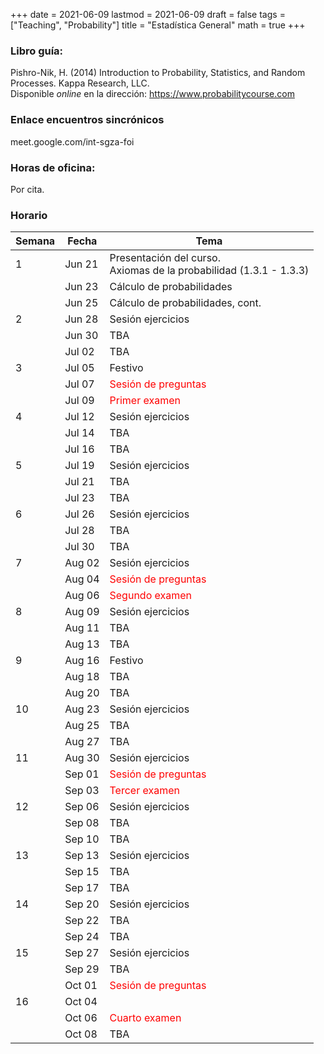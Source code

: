 +++
date      = 2021-06-09
lastmod   = 2021-06-09
draft     = false
tags      = ["Teaching", "Probability"]
title     = "Estadística General"
math      = true
+++

### Libro guía:

Pishro-Nik, H. (2014) Introduction to Probability, Statistics, and Random Processes. Kappa Research, LLC. <br>
Disponible *online* en la dirección: https://www.probabilitycourse.com

### Enlace encuentros sincrónicos

meet.google.com/int-sgza-foi


### Horas de oficina: 

Por cita.

### Horario

Semana | Fecha | Tema
---| ---| ---
1  | Jun 21 | Presentación del curso. <br> Axiomas de la probabilidad (1.3.1 - 1.3.3)
&nbsp; | Jun 23 | Cálculo de probabilidades
&nbsp; | Jun 25 | Cálculo de probabilidades, cont. 
2  | Jun 28 | Sesión ejercicios
&nbsp; | Jun 30 | TBA
&nbsp; | Jul 02 | TBA
3  | Jul 05 | Festivo
&nbsp; | Jul 07 | <font color="red">Sesión de preguntas</font> 
&nbsp; | Jul 09 | <font color="red">Primer examen</font> 
4  | Jul 12 | Sesión ejercicios
&nbsp; | Jul 14 | TBA
&nbsp; | Jul 16 | TBA
5  | Jul 19 | Sesión ejercicios
&nbsp; | Jul 21 | TBA
&nbsp; | Jul 23 | TBA
6  | Jul 26 | Sesión ejercicios
&nbsp; | Jul 28 | TBA
&nbsp; | Jul 30 | TBA
7  | Aug 02 | Sesión ejercicios
&nbsp; | Aug 04 | <font color="red">Sesión de preguntas</font> 
&nbsp; | Aug 06 | <font color="red">Segundo examen</font> 
8  | Aug 09 | Sesión ejercicios
&nbsp; | Aug 11 | TBA
&nbsp; | Aug 13 | TBA
9  | Aug 16 | Festivo
&nbsp; | Aug 18 | TBA
&nbsp; | Aug 20 | TBA
10  | Aug 23 | Sesión ejercicios
&nbsp; | Aug 25 | TBA
&nbsp; | Aug 27 | TBA
11  | Aug 30 | Sesión ejercicios
&nbsp; | Sep 01 | <font color="red">Sesión de preguntas</font> 
&nbsp; | Sep 03 | <font color="red">Tercer examen</font> 
12  | Sep 06 | Sesión ejercicios
&nbsp; | Sep 08 | TBA
&nbsp; | Sep 10 | TBA
13  | Sep 13 | Sesión ejercicios
&nbsp; | Sep 15 | TBA
&nbsp; | Sep 17 | TBA
14  | Sep 20 | Sesión ejercicios
&nbsp; | Sep 22 | TBA
&nbsp; | Sep 24 | TBA
15  | Sep 27 | Sesión ejercicios
&nbsp; | Sep 29 | TBA
&nbsp; | Oct 01 | <font color="red">Sesión de preguntas</font> 
16  | Oct 04 | &nbsp;
&nbsp; | Oct 06 | <font color="red">Cuarto examen</font> 
&nbsp; | Oct 08 | TBA


